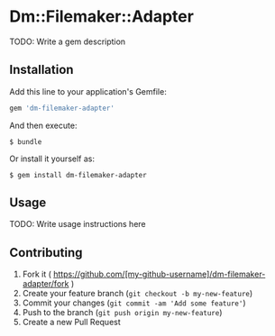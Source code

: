 # Dm::Filemaker::Adapter

TODO: Write a gem description

## Installation

Add this line to your application's Gemfile:

```ruby
gem 'dm-filemaker-adapter'
```

And then execute:

    $ bundle

Or install it yourself as:

    $ gem install dm-filemaker-adapter

## Usage

TODO: Write usage instructions here

## Contributing

1. Fork it ( https://github.com/[my-github-username]/dm-filemaker-adapter/fork )
2. Create your feature branch (`git checkout -b my-new-feature`)
3. Commit your changes (`git commit -am 'Add some feature'`)
4. Push to the branch (`git push origin my-new-feature`)
5. Create a new Pull Request
